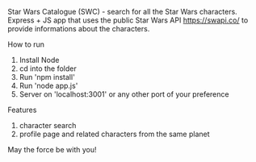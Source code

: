 Star Wars Catalogue (SWC) - search for all the Star Wars characters. <br>
Express + JS app that uses the public Star Wars API https://swapi.co/ to provide informations about the characters.

How to run
1. Install Node
2. cd into the folder
3. Run 'npm install'
4. Run 'node app.js'
5. Server on 'localhost:3001' or any other port of your preference

Features
1. character search
2. profile page and related characters from the same planet

May the force be with you!
